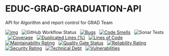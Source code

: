 # EDUC-GRAD-GRADUATION-API
API for Algorithm and report control for GRAD Team

[![img](https://img.shields.io/badge/Lifecycle-Experimental-339999)](https://github.com/bcgov/repomountie/blob/master/doc/lifecycle-badges.md) &nbsp;
![GitHub Workflow Status](https://img.shields.io/github/workflow/status/bcgov/educ-grad-graduation-api/Build) &nbsp; 
[![Bugs](https://sonarcloud.io/api/project_badges/measure?project=bcgov_EDUC-GRAD-GRADUATION-API&metric=bugs)](https://sonarcloud.io/summary/new_code?id=bcgov_EDUC-GRAD-GRADUATION-API) &nbsp;
[![Code Smells](https://sonarcloud.io/api/project_badges/measure?project=bcgov_EDUC-GRAD-GRADUATION-API&metric=code_smells)](https://sonarcloud.io/summary/new_code?id=bcgov_EDUC-GRAD-GRADUATION-API) &nbsp;
![Sonar Tests](https://img.shields.io/sonar/tests/bcgov_EDUC-GRAD-GRADUATION-API?compact_message&server=https%3A%2F%2Fsonarcloud.io) &nbsp;
[![Coverage](https://sonarcloud.io/api/project_badges/measure?project=bcgov_EDUC-GRAD-GRADUATION-API&metric=coverage)](https://sonarcloud.io/summary/new_code?id=bcgov_EDUC-GRAD-GRADUATION-API) &nbsp;
[![Duplicated Lines (%)](https://sonarcloud.io/api/project_badges/measure?project=bcgov_EDUC-GRAD-GRADUATION-API&metric=duplicated_lines_density)](https://sonarcloud.io/summary/new_code?id=bcgov_EDUC-GRAD-GRADUATION-API) &nbsp;
[![Lines of Code](https://sonarcloud.io/api/project_badges/measure?project=bcgov_EDUC-GRAD-GRADUATION-API&metric=ncloc)](https://sonarcloud.io/summary/new_code?id=bcgov_EDUC-GRAD-GRADUATION-API) &nbsp;
[![Maintainability Rating](https://sonarcloud.io/api/project_badges/measure?project=bcgov_EDUC-GRAD-GRADUATION-API&metric=sqale_rating)](https://sonarcloud.io/summary/new_code?id=bcgov_EDUC-GRAD-GRADUATION-API) &nbsp;
[![Quality Gate Status](https://sonarcloud.io/api/project_badges/measure?project=bcgov_EDUC-GRAD-GRADUATION-API&metric=alert_status)](https://sonarcloud.io/summary/new_code?id=bcgov_EDUC-GRAD-GRADUATION-API) &nbsp;
[![Reliability Rating](https://sonarcloud.io/api/project_badges/measure?project=bcgov_EDUC-GRAD-GRADUATION-API&metric=reliability_rating)](https://sonarcloud.io/summary/new_code?id=bcgov_EDUC-GRAD-GRADUATION-API) &nbsp;
[![Security Rating](https://sonarcloud.io/api/project_badges/measure?project=bcgov_EDUC-GRAD-GRADUATION-API&metric=security_rating)](https://sonarcloud.io/summary/new_code?id=bcgov_EDUC-GRAD-GRADUATION-API) &nbsp;
[![Technical Debt](https://sonarcloud.io/api/project_badges/measure?project=bcgov_EDUC-GRAD-GRADUATION-API&metric=sqale_index)](https://sonarcloud.io/summary/new_code?id=bcgov_EDUC-GRAD-GRADUATION-API) &nbsp;
[![Vulnerabilities](https://sonarcloud.io/api/project_badges/measure?project=bcgov_EDUC-GRAD-GRADUATION-API&metric=vulnerabilities)](https://sonarcloud.io/summary/new_code?id=bcgov_EDUC-GRAD-GRADUATION-API) &nbsp;
